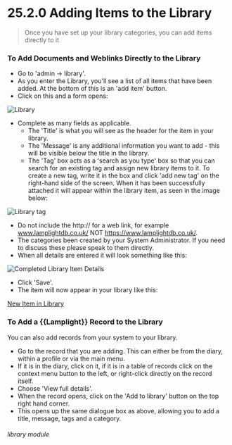 # 25.2.0 Adding Items to the Library

> Once you have set up your library categories, you can add items directly to it

### To Add Documents and Weblinks Directly to the Library

- Go to 'admin -> library'. 
- As you enter the Library, you'll see a list of all items that have been added. At the bottom of this is an 'add item' button. 
- Click on this and a form opens:

![Library](199a.jpg)

- Complete as many fields as applicable. 
   - The 'Title' is what you will see as the header for the item in your library.
   - The 'Message' is any additional information you want to add - this will be visible below the title in the library. 
   - The 'Tag' box acts as a 'search as you type' box so that you can search for an existing tag and assign new library items to it. To create a new tag, write it in the box and click 'add new tag' on the right-hand side of the screen. When it has been successfully attached it will appear within the library item, as seen in the image below:

![Library tag](199b.jpg)

   - Do not include the http:// for a web link, for example www.lamplightdb.co.uk/ NOT https://www.lamplightdb.co.uk/.
   - The categories been created by your System Administrator. If you need to discuss these please speak to them directly. 
- When all details are entered it will look something like this:

![Completed Library Item Details](25.2.0a.png)

- Click 'Save'.
- The item will now appear in your library like this:

[New Item in Library](25.2.0b.png)

### To Add a {{Lamplight}} Record to the Library

You can also add records from your system to your library.
- Go to the record that you are adding. This can either be from the diary, within a profile or via the main menu. 
- If it is in the diary, click on it, if it is in a table of records click on the context menu button to the left, or right-click directly on the record itself.
- Choose 'View full details'. 
- When the record opens, click on the 'Add to library' button on the top right hand corner. 
- This opens up the same dialogue box as above, allowing you to add a title, message, tags and  a category.  


###### library module

